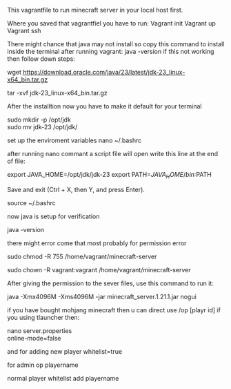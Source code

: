 This vagrantfile to run minecraft server in your local host first.

Where you saved that vagrantfiel you have to run: 
Vagrant init
Vagrant up
Vagrant ssh

There might chance that java may not install so copy this command to install inside the terminal after running vagrant:
java -version if this not working then follow down steps:

wget https://download.oracle.com/java/23/latest/jdk-23_linux-x64_bin.tar.gz 

tar -xvf jdk-23_linux-x64_bin.tar.gz                                        

After the installtion now you have to make it default for your terminal

sudo mkdir -p /opt/jdk      
sudo mv jdk-23 /opt/jdk/                                                                                                                                                            

set up the enviroment variables
nano ~/.bashrc

after running nano commant a script file will open write this line at the end of file:

export JAVA_HOME=/opt/jdk/jdk-23
export PATH=$JAVA_HOME/bin:$PATH

Save and exit (Ctrl + X, then Y, and press Enter).

source ~/.bashrc

now java is setup for verification

java -version

there might error come that most probably for permission error

sudo chmod -R 755 /home/vagrant/minecraft-server

sudo chown -R vagrant:vagrant /home/vagrant/minecraft-server

After giving the permission to the sever files, use this command to run it:

java -Xmx4096M -Xms4096M -jar minecraft_server.1.21.1.jar nogui

if you have bought mohjang minecraft then u can direct use /op [playr id] if you using tlauncher then:

nano server.properties                                                                                                                                                              
online-mode=false

and for adding new player 
whitelist=true

for admin 
op playername

normal player
whitelist add playername




